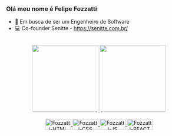 ### Olá meu nome é Felipe Fozzatti

- 🌱 Em busca de ser um Engenheiro de Software
- 💻 Co-founder Senitte - https://senitte.com.br/



<div align="center" style="display: inline_block"><br>
  <a href="https://github.com/ffozzatti">
  <img height="180em" src="https://github-readme-stats.vercel.app/api?username=ffozzatti&show_icons=true&theme=dracula&include_all_commits=true&count_private=true"/>
  <img height="180em" src="https://github-readme-stats.vercel.app/api/top-langs/?username=ffozzatti&layout=compact&langs_count=7&theme=dracula"/>   
</div>
  
<div align="center" style="display: inline_block"><br>    
  <img align="center" alt="Fozzatti-HTML" height="30" width="70" src="https://img.shields.io/badge/HTML5-E34F26?style=for-the-badge&logo=html5&logoColor=white">
  <img align="center" alt="Fozzatti-CSS" height="30" width="70" src="https://img.shields.io/badge/CSS3-1572B6?style=for-the-badge&logo=css3&logoColor=white">
  <img align="center" alt="Fozzatti-JS" height="30" width="70" src="https://img.shields.io/badge/JavaScript-F7DF1E?style=for-the-badge&logo=javascript&logoColor=black">
  <img align="center" alt="Fozzatti-REACT" height="30" width="70" src="https://img.shields.io/badge/React-20232A?style=for-the-badge&logo=react&logoColor=61DAFB">    
</div>
  
  ##
  
